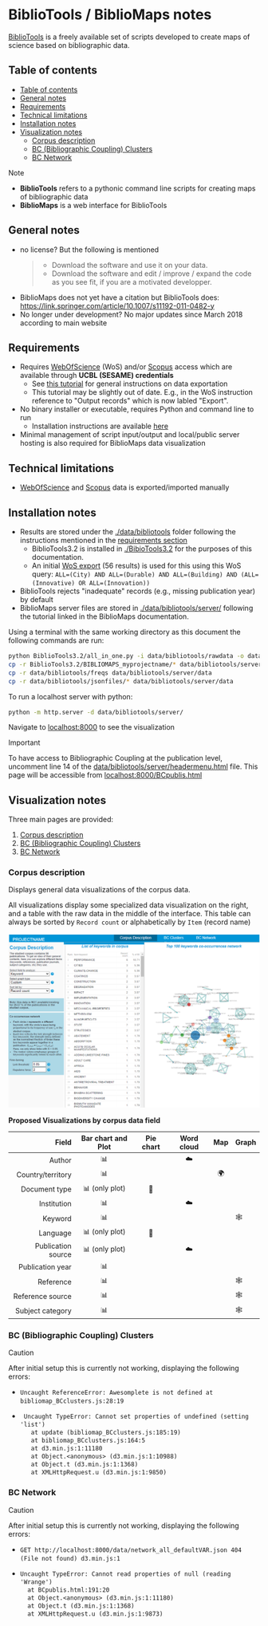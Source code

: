 # BiblioTools / BiblioMaps notes <!-- omit in toc -->

[BiblioTools](https://www.sebastian-grauwin.com/bibliomaps/index.html) is a freely available set of scripts developed to create maps of science based on bibliographic data.

## Table of contents
- [Table of contents](#table-of-contents)
- [General notes](#general-notes)
- [Requirements](#requirements)
- [Technical limitations](#technical-limitations)
- [Installation notes](#installation-notes)
- [Visualization notes](#visualization-notes)
  - [Corpus description](#corpus-description)
  - [BC (Bibliographic Coupling) Clusters](#bc-bibliographic-coupling-clusters)
  - [BC Network](#bc-network)


> [!NOTE]
> - **BiblioTools** refers to a pythonic command line scripts for creating maps of bibliographic data
> - **BiblioMaps** is a web interface for BiblioTools


## General notes
- no license? But the following is mentioned
  > - Download the software and use it on your data.
  > - Download the software and edit / improve / expand the code as you see fit, if you are a motivated developper.
- BiblioMaps does not yet have a citation but BiblioTools does: https://link.springer.com/article/10.1007/s11192-011-0482-y
- No longer under development? No major updates since March 2018 according to main website

## Requirements
- Requires [WebOfScience](https://www.webofscience.com/wos/) (WoS) and/or [Scopus](https://www.scopus.com/home.uri) access which are available through **UCBL (SESAME) credentials**
  - See [this tutorial](https://www.sebastian-grauwin.com/bibliomaps/tutorials.html#EXT) for general instructions on data exportation
  - This tutorial may be slightly out of date. E.g., in the WoS instruction reference to "Output records" which is now labled "Export". 
- No binary installer or executable, requires Python and command line to run
  - Installation instructions are available [here](https://www.sebastian-grauwin.com/bibliomaps/download.html)
- Minimal management of script input/output and local/public server hosting is also required for BiblioMaps data visualization

## Technical limitations
- [WebOfScience](https://www.webofscience.com/wos/) and [Scopus](https://www.scopus.com/home.uri) data is exported/imported manually

## Installation notes
- Results are stored under the [./data/bibliotools](./data/bibliotools) folder following the instructions mentioned in the [requirements section](#requirements)
  - BiblioTools3.2 is installed in [./BibioTools3.2](./BiblioTools3.2/) for the purposes of this documentation.
  - An initial [WoS export](./data/bibliotools/rawdata/WoS_export.txt) (56 results) is used for this using this WoS query: `ALL=(City) AND ALL=(Durable) AND ALL=(Building) AND (ALL=(Innovative) OR ALL=(Innovation))`
- BiblioTools rejects "inadequate" records (e.g., missing publication year) by default
- BiblioMaps server files are stored in [./data/bibliotools/server/](./data/bibliotools/server/) following the tutorial linked in the BiblioMaps documentation.

Using a terminal with the same working directory as this document the following commands are run:
```bash
python BiblioTools3.2/all_in_one.py -i data/bibliotools/rawdata -o data/bibliotools/
cp -r BiblioTools3.2/BIBLIOMAPS_myprojectname/* data/bibliotools/server
cp -r data/bibliotools/freqs data/bibliotools/server/data
cp -r data/bibliotools/jsonfiles/* data/bibliotools/server/data
```

To run a localhost server with python:
```bash
python -m http.server -d data/bibliotools/server/
```

Navigate to [localhost:8000](http://localhost:8000) to see the visualization


> [!IMPORTANT]
> To have access to Bibliographic Coupling at the publication level, uncomment line 14 of the [data/bibliotools/server/headermenu.html](./data/bibliotools/server/headermenu.html) file.
> This page will be accessible from [localhost:8000/BCpublis.html](http://localhost:8000/BCpublis.html) 

## Visualization notes

Three main pages are provided:
1. [Corpus description](#Corpus-description)
2. [BC (Bibliographic Coupling) Clusters](#bc-bibliographic-coupling-clusters)
3. [BC Network](#BC-Network)

### Corpus description

Displays general data visualizations of the corpus data.

All visualizations display some specialized data visualization on the right, and a table with the raw data in the middle of the interface.
This table can always be sorted by `Record count` or alphabetically by `Item` (record name)

<img src="./data/bibliotools/images/corpus-description.png" width="800px"/>

**Proposed Visualizations by corpus data field**

|              Field |    Bar chart and Plot    | Pie chart | Word cloud |      Map       | Graph        |
| -----------------: | :----------------------: | :-------: | :--------: | :------------: | ------------ |
|             Author |       :bar_chart:        |           |  :cloud:   |
|  Country/territory |       :bar_chart:        |           |            | :earth_africa: |
|      Document type | :bar_chart: (only plot)  |   :pie:   |            |
|        Institution |       :bar_chart:        |           |  :cloud:   |
|            Keyword |       :bar_chart:        |           |            |                | :spider_web: |
|           Language | :bar_chart:  (only plot) |   :pie:   |            |
| Publication source | :bar_chart:  (only plot) |           |  :cloud:   |
|   Publication year |       :bar_chart:        |           |            |
|          Reference |       :bar_chart:        |           |            |                | :spider_web: |
|   Reference source |       :bar_chart:        |           |            |                | :spider_web: |
|   Subject category |       :bar_chart:        |           |            |                | :spider_web: |

### BC (Bibliographic Coupling) Clusters

> [!CAUTION]
> After initial setup this is currently not working, displaying the following errors:
> - `Uncaught ReferenceError: Awesomplete is not defined at bibliomap_BCclusters.js:28:19`
> - ```
>    Uncaught TypeError: Cannot set properties of undefined (setting 'list')
>      at update (bibliomap_BCclusters.js:185:19)
>      at bibliomap_BCclusters.js:164:5
>      at d3.min.js:1:11180
>      at Object.<anonymous> (d3.min.js:1:10988)
>      at Object.t (d3.min.js:1:1368)
>      at XMLHttpRequest.u (d3.min.js:1:9850)
>    ```

### BC Network

> [!CAUTION]
> After initial setup this is currently not working, displaying the following errors:
> - `GET http://localhost:8000/data/network_all_defaultVAR.json 404 (File not found) d3.min.js:1 `
> - ```
>   Uncaught TypeError: Cannot read properties of null (reading 'Wrange')
>     at BCpublis.html:191:20
>     at Object.<anonymous> (d3.min.js:1:11180)
>     at Object.t (d3.min.js:1:1368)
>     at XMLHttpRequest.u (d3.min.js:1:9873)
>   ```